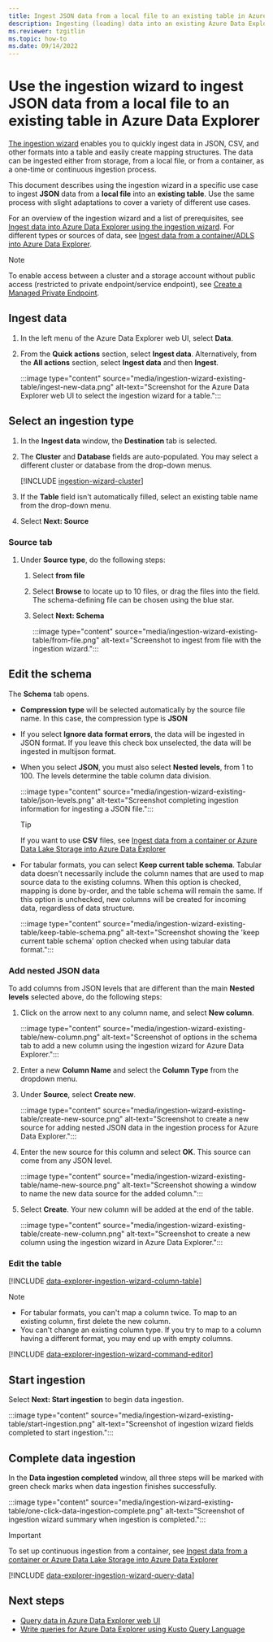 ```yaml
---
title: Ingest JSON data from a local file to an existing table in Azure Data Explorer using the ingestion wizard
description: Ingesting (loading) data into an existing Azure Data Explorer table simply, using the ingestion wizard.
ms.reviewer: tzgitlin
ms.topic: how-to
ms.date: 09/14/2022
---
```

# Use the ingestion wizard to ingest JSON data from a local file to an existing table in Azure Data Explorer

[The ingestion wizard](./ingest-data-wizard.md) enables you to quickly ingest data in JSON, CSV, and other formats into a table and easily create mapping structures. The data can be ingested either from storage, from a local file, or from a container, as a one-time or continuous ingestion process.

This document describes using the ingestion wizard in a specific use case to ingest **JSON** data from a **local file** into an **existing table**. Use the same process with slight adaptations to cover a variety of different use cases.

For an overview of the ingestion wizard and a list of prerequisites, see [Ingest data into Azure Data Explorer using the ingestion wizard](./ingest-data-wizard.md).
For different types or sources of data, see [Ingest data from a container/ADLS into Azure Data Explorer](./ingestion-wizard-new-table.md).

> [!NOTE]
> To enable access between a cluster and a storage account without public access (restricted to private endpoint/service endpoint), see [Create a Managed Private Endpoint](security-network-managed-private-endpoint-create.md).

## Ingest data

1. In the left menu of the Azure Data Explorer web UI, select **Data**.

1. From the **Quick actions** section, select **Ingest data**. Alternatively, from the **All actions** section, select **Ingest data** and then **Ingest**.

   :::image type="content" source="media/ingestion-wizard-existing-table/ingest-new-data.png" alt-text="Screenshot for the Azure Data Explorer web UI to select the ingestion wizard for a table.":::

## Select an ingestion type

1. In the **Ingest data** window, the **Destination** tab is selected.

1. The **Cluster** and **Database** fields are auto-populated. You may select a different cluster or database from the drop-down menus.

    [!INCLUDE [ingestion-wizard-cluster](includes/ingestion-wizard-cluster.md)]

1. If the **Table** field isn't automatically filled, select an existing table name from the drop-down menu.

1. Select **Next: Source**

### Source tab

1. Under **Source type**, do the following steps:

   1. Select **from file**
   1. Select **Browse** to locate up to 10 files, or drag the files into the field. The schema-defining file can be chosen using the blue star.
   1. Select **Next: Schema**

      :::image type="content" source="media/ingestion-wizard-existing-table/from-file.png" alt-text="Screenshot to ingest from file with the ingestion wizard.":::

## Edit the schema

The **Schema** tab opens.

* **Compression type** will be selected automatically by the source file name. In this case, the compression type is **JSON**

* If you select **Ignore data format errors**, the data will be ingested in JSON format. If you leave this check box unselected, the data will be ingested in multijson format.

* When you select  **JSON**, you must also select **Nested levels**, from 1 to 100. The levels determine the table column data division.

    :::image type="content" source="media/ingestion-wizard-existing-table/json-levels.png" alt-text="Screenshot completing ingestion information for ingesting a JSON file.":::

    > [!TIP]
    > If you want to use **CSV** files, see [Ingest data from a container or Azure Data Lake Storage into Azure Data Explorer](./ingestion-wizard-new-table.md#edit-the-schema)

* For tabular formats, you can select **Keep current table schema**.
Tabular data doesn't necessarily include the column names that are used to map source data to the existing columns. When this option is checked, mapping is done by-order, and the table schema will remain the same. If this option is unchecked, new columns will be created for incoming data, regardless of data structure.

    :::image type="content" source="media/ingestion-wizard-existing-table/keep-table-schema.png" alt-text="Screenshot showing the 'keep current table schema' option checked when using tabular data format.":::

### Add nested JSON data

To add columns from JSON levels that are different than the main **Nested levels** selected above, do the following steps:

1. Click on the arrow next to any column name, and select **New column**.

    :::image type="content" source="media/ingestion-wizard-existing-table/new-column.png" alt-text="Screenshot of options in the schema tab to add a new column using the ingestion wizard for Azure Data Explorer.":::

1. Enter a new **Column Name** and select the **Column Type** from the dropdown menu.
1. Under **Source**, select **Create new**.

    :::image type="content" source="media/ingestion-wizard-existing-table/create-new-source.png" alt-text="Screenshot to create a new source for adding nested JSON data in the ingestion process for Azure Data Explorer.":::

1. Enter the new source for this column and select **OK**. This source can come from any JSON level.

    :::image type="content" source="media/ingestion-wizard-existing-table/name-new-source.png" alt-text="Screenshot showing a window to name the new data source for the added column.":::

1. Select **Create**. Your new column will be added at the end of the table.

    :::image type="content" source="media/ingestion-wizard-existing-table/create-new-column.png" alt-text="Screenshot to create a new column using the ingestion wizard in Azure Data Explorer.":::

### Edit the table

[!INCLUDE [data-explorer-ingestion-wizard-column-table](includes/data-explorer-ingestion-wizard-column-table.md)]

> [!NOTE]
>
> * For tabular formats, you can't map a column twice. To map to an existing column, first delete the new column.
> * You can't change an existing column type. If you try to map to a column having a different format, you may end up with empty columns.

[!INCLUDE [data-explorer-ingestion-wizard-command-editor](includes/data-explorer-ingestion-wizard-command-editor.md)]

## Start ingestion

Select **Next: Start ingestion** to begin data ingestion.

:::image type="content" source="media/ingestion-wizard-existing-table/start-ingestion.png" alt-text="Screenshot of ingestion wizard fields completed to start ingestion.":::

## Complete data ingestion

In the **Data ingestion completed** window, all three steps will be marked with green check marks when data ingestion finishes successfully.

:::image type="content" source="media/ingestion-wizard-existing-table/one-click-data-ingestion-complete.png" alt-text="Screenshot of ingestion wizard summary when ingestion is completed.":::

> [!IMPORTANT]
> To set up continuous ingestion from a container, see [Ingest data from a container or Azure Data Lake Storage into Azure Data Explorer](./ingestion-wizard-new-table.md#create-continuous-ingestion)

[!INCLUDE [data-explorer-ingestion-wizard-query-data](includes/data-explorer-ingestion-wizard-query-data.md)]

## Next steps

* [Query data in Azure Data Explorer web UI](web-query-data.md)
* [Write queries for Azure Data Explorer using Kusto Query Language](write-queries.md)